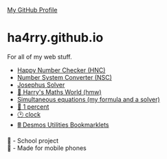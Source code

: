 [My GitHub Profile](https://github.com/ha4rry)

# ha4rry.github.io

For all of my web stuff.

* [Happy Number Checker (HNC)](https://ha4rry.github.io/hnc)
* [Number System Converter (NSC)](https://ha4rry.github.io/nsc)
* [Josephus Solver](https://ha4rry.github.io/josephusSolver)
* [🏫 Harry's Maths World (hmw)](https://ha4rry.github.io/hmw)
* [Simultaneous equations (my formula and a solver)](https://ha4rry.github.io/simultaneous-equations)
* [📱 1 percent](https://ha4rry.github.io/onepercent/)
* [🕑 clock](https://ha4rry.github.io/clock/)
* [🖩 Desmos Utilities Bookmarklets](https://ha4rry.github.io/desmos-utils-bookmarklets/)

🏫 - School project  
📱 - Made for mobile phones

